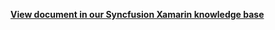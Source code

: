 **[View document in our Syncfusion Xamarin knowledge base](https://www.syncfusion.com/kb/12229/how-to-hide-leading-and-trailing-days-in-xamarin-forms-schedule-sfschedule)**

